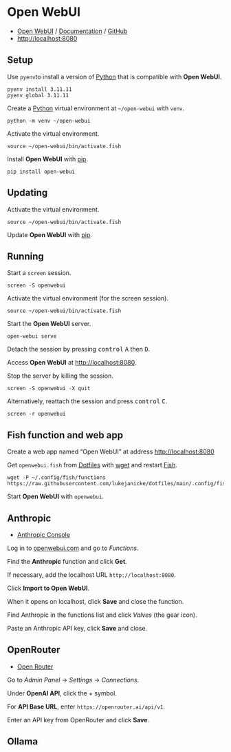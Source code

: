 # Open WebUI

- [Open WebUI](https://openwebui.com) / [Documentation](https://docs.openwebui.com) / [GitHub](https://github.com/open-webui/open-webui)
- [http://localhost:8080](http://localhost:8080)

## Setup

Use `pyenv`to install a version of [Python](Python.md) that is compatible with **Open WebUI**.

```shell
pyenv install 3.11.11
pyenv global 3.11.11
```

Create a [Python](Python.md) virtual environment at `~/open-webui` with `venv`.

```shell
python -m venv ~/open-webui
```

Activate the virtual environment.

```shell
source ~/open-webui/bin/activate.fish
```

Install **Open WebUI** with [pip](Python.md).

```shell
pip install open-webui
```

## Updating

Activate the virtual environment.

```shell
source ~/open-webui/bin/activate.fish
```

Update **Open WebUI** with [pip](Python.md).


## Running

Start a `screen` session.

```shell
screen -S openwebui
```

Activate the virtual environment (for the screen session).

```shell
source ~/open-webui/bin/activate.fish
```

Start the **Open WebUI** server.

```shell
open-webui serve
```

Detach the session by pressing <kbd>control</kbd> <kbd>A</kbd> then <kbd>D</kbd>.

Access **Open WebUI** at [http://localhost:8080](http://localhost:8080).

Stop the server by killing the session.

```shell
screen -S openwebui -X quit
```

Alternatively, reattach the session and press <kbd>control</kbd> <kbd>C</kbd>.

```shell
screen -r openwebui
```

## Fish function and web app

Create a web app named “Open WebUI” at address [http://localhost:8080](http://localhost:8080)

Get `openwebui.fish` from [Dotfiles](Dotfiles.md) with [wget](wget.md) and restart [Fish](Fish.md).

```shell
wget -P ~/.config/fish/functions https://raw.githubusercontent.com/lukejanicke/dotfiles/main/.config/fish/functions/openwebui.fish
```

Start **Open WebUI** with `openwebui`.

## Anthropic

- [Anthropic Console](https://console.anthropic.com/dashboard)

Log in to [openwebui.com](https://openwebui.com) and go to *Functions*.

Find the **Anthropic** function and click **Get**.

If necessary, add the localhost URL `http://localhost:8080`.

Click **Import to Open WebUI**.

When it opens on localhost, click **Save** and close the function.

Find Anthropic in the functions list and click *Valves* (the gear icon).

Paste an Anthropic API key, click **Save** and close.

## OpenRouter

-  [Open Router]()

Go to *Admin Panel* → *Settings* → *Connections*.

Under **OpenAI API**, click the + symbol.

For **API Base URL**, enter `https://openrouter.ai/api/v1`.

Enter an API key from OpenRouter and click **Save**.

## Ollama
